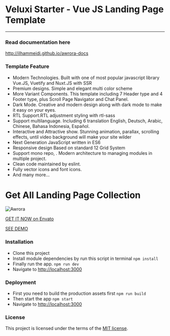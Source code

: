 # Veluxi Starter - Vue JS Landing Page Template
----------

### Read documentation here
http://ilhammeidi.github.io/awrora-docs

### Template Feature
- Modern Technologies. Built with one of most popular javascript library Vue.JS, Vuetify and Nuxt.JS with SSR
- Premium designs. Simple and elegant multi color scheme
- More Variant Components. This template including 7 Header type and 4 Footer type, plus Scroll Page Navigator and Chat Panel.
- Dark Mode. Creative and modern design along with dark mode to make it easy on your eyes.
- RTL Support.RTL adjustment styling with rtl-sass
- Support multilanguage. Including 6 translation English, Deutsch, Arabic, Chinese, Bahasa Indonesia, Español.
- Interactive and Attractive show. Stunning animation, parallax, scrolling effects, until video background will make your site wilder
- Next Generation JavaScript written in ES6
- Responsive design Based on standard 12 Grid System
- Support mono repo, . Modern architecture to managing modules in multiple project.
- Clean code maintained by eslint.
- Fully vector icons and font icons.
- And many more…

# Get All Landing Page Collection
![Awrora](https://ilhammeidi.github.io/awrora-docs/images/banner.jpg)

[GET IT NOW on Envato](https://themeforest.net/item/awrora-vue-js-landing-page-collection/31173494)

[SEE DEMO](http://awrora3.indisains.com/)

### Installation

 - Clone this project
 - Install module dependencies by run this script in terminal
    `npm install`
 - Finally run the app.
	 `npm run dev`
 - Navigate to  [http://localhost:3000](http://localhost:8000)

### Deployment

 - First you need to build the production assets first
    `npm run build`
 - Then start the app
    `npm start`
 - Navigate to  [http://localhost:3000](http://localhost:8000)

### License
This project is licensed under the terms of the [MIT license](https://github.com/ilhammeidi/boss-lite/blob/master/LICENSE.txt).